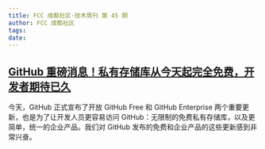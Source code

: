 ```yaml
---
title: FCC 成都社区·技术周刊 第 45 期
author: FCC 成都社区
tags:
date:
---
```


## [GitHub 重磅消息！私有存储库从今天起完全免费，开发者期待已久](https://blog.github.com/2019-01-07-new-year-new-github)

今天，GitHub 正式宣布了开放 GitHub Free 和 GitHub Enterprise 两个重要更新，也是为了让开发人员更容易访问 GitHub：无限制的免费私有存储库，以及更简单，统一的企业产品。我们对 GitHub 发布的免费和企业产品的这些更新感到非常兴奋。
